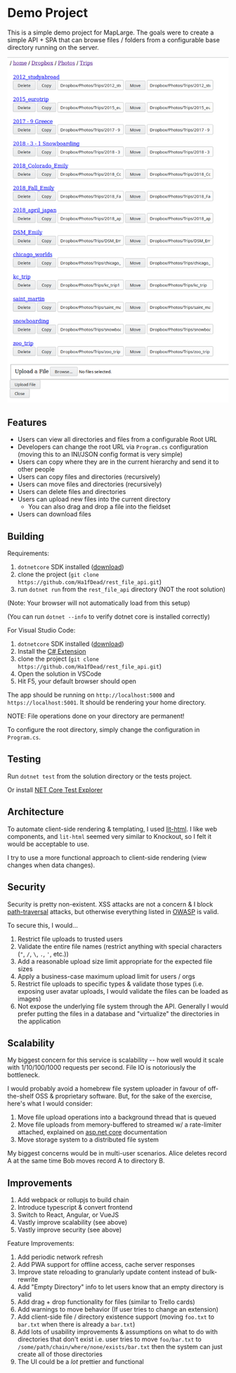 # Demo Project

This is a simple demo project for MapLarge. The goals were to create a simple API + SPA that can browse files / folders from a configurable base directory running on the server.

![Screenshot](./docs/screenshot.png "Screenshot")

## Features

- Users can view all directories and files from a configurable Root URL
- Developers can change the root URL via `Program.cs` configuration (moving this to an INI/JSON config format is very simple)
- Users can copy where they are in the current hierarchy and send it to other people
- Users can copy files and directories (recursively)
- Users can move files and directories (recursively)
- Users can delete files and directories
- Users can upload new files into the current directory
  - You can also drag and drop a file into the fieldset
- Users can download files

## Building

Requirements:

1. `dotnetcore` SDK installed ([download](https://dotnet.microsoft.com/download))
2. clone the project (`git clone https://github.com/Ha1fDead/rest_file_api.git`)
3. run `dotnet run` from the `rest_file_api` directory (NOT the root solution)

(Note: Your browser will not automatically load from this setup)

(You can run `dotnet --info` to verify dotnet core is installed correctly)

For Visual Studio Code:

1. `dotnetcore` SDK installed ([download](https://dotnet.microsoft.com/download))
2. Install the [C# Extension](https://marketplace.visualstudio.com/items?itemName=ms-vscode.csharp)
3. clone the project (`git clone https://github.com/Ha1fDead/rest_file_api.git`)
4. Open the solution in VSCode
5. Hit F5, your default browser should open

The app should be running on `http://localhost:5000` and `https://localhost:5001`. It should be rendering your home directory.

NOTE: File operations done on your directory are permanent!

To configure the root directory, simply change the configuration in `Program.cs`.

## Testing

Run `dotnet test` from the solution directory or the tests project.

Or install [NET Core Test Explorer](https://marketplace.visualstudio.com/items?itemName=formulahendry.dotnet-test-explorer)

## Architecture

To automate client-side rendering & templating, I used [lit-html](https://lit-html.polymer-project.org). I like web components, and `lit-html` seemed very similar to Knockout, so I felt it would be acceptable to use.

I try to use a more functional approach to client-side rendering (view changes when data changes).

## Security

Security is pretty non-existent. XSS attacks are not a concern & I block [path-traversal](https://www.owasp.org/index.php/Path_Traversal) attacks, but otherwise everything listed in [OWASP](https://www.owasp.org/index.php/Unrestricted_File_Upload) is valid.

To secure this, I would...

1. Restrict file uploads to trusted users
2. Validate the entire file names (restrict anything with special characters (`"`, `/`, `\`, `.`, `'`, etc.))
3. Add a reasonable upload size limit appropriate for the expected file sizes
4. Apply a business-case maximum upload limit for users / orgs
5. Restrict file uploads to specific types & validate those types (i.e. exposing user avatar uploads, I would validate the files can be loaded as images)
6. Not expose the underlying file system through the API. Generally I would prefer putting the files in a database and "virtualize" the directories in the application

## Scalability

My biggest concern for this service is scalability -- how well would it scale with 1/10/100/1000 requests per second. File IO is notoriously the bottleneck.

I would probably avoid a homebrew file system uploader in favour of off-the-shelf OSS & proprietary software. But, for the sake of the exercise, here's what I would consider:

1. Move file upload operations into a background thread that is queued
2. Move file uploads from memory-buffered to streamed w/ a rate-limiter attached, explained on [asp.net core](https://docs.microsoft.com/en-us/aspnet/core/mvc/models/file-uploads?view=aspnetcore-2.2) documentation
3. Move storage system to a distributed file system

My biggest concerns would be in multi-user scenarios. Alice deletes record A at the same time Bob moves record A to directory B.

## Improvements

1. Add webpack or rollupjs to build chain
2. Introduce typescript & convert frontend
3. Switch to React, Angular, or VueJS
4. Vastly improve scalability (see above)
5. Vastly improve security (see above)

Feature Improvements:

1. Add periodic network refresh
2. Add PWA support for offline access, cache server responses
3. Improve state reloading to granularly update content instead of bulk-rewrite
4. Add "Empty Directory" info to let users know that an empty directory is valid
5. Add drag + drop functionality for files (similar to Trello cards)
6. Add warnings to move behavior (If user tries to change an extension)
7. Add client-side file / directory existence support (moving `foo.txt` to `bar.txt` when there is already a `bar.txt`)
8. Add lots of usability improvements & assumptions on what to do with directories that don't exist
  i.e. user tries to move `foo/bar.txt` to `/some/path/chain/where/none/exists/bar.txt` then the system can just create all of those directories
9. The UI could be a *lot* prettier and functional
